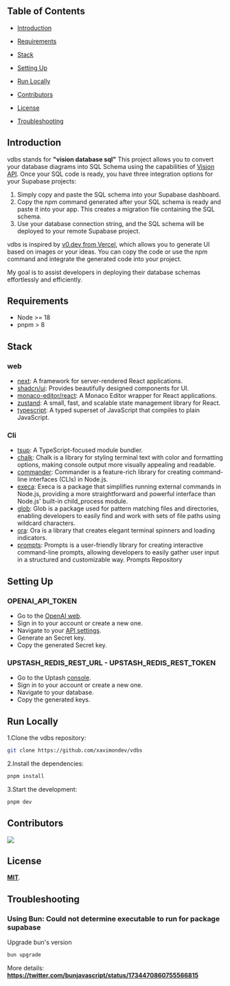 ## Table of Contents

- [Introduction](#introduction)

- [Requirements](#requirements)

- [Stack](#stack)

- [Setting Up](#setting-up)

- [Run Locally](#run-locally)

- [Contributors](#contributors)

- [License](#license)

- [Troubleshooting](#troubleshooting)

## Introduction

vdbs stands for **"vision database sql"** This project allows you to convert your database diagrams into SQL Schema using the capabilities of [Vision API](https://platform.openai.com/docs/guides/vision). Once your SQL code is ready, you have three integration options for your Supabase projects:

1. Simply copy and paste the SQL schema into your Supabase dashboard.
2. Copy the npm command generated after your SQL schema is ready and paste it into your app. This creates a migration file containing the SQL schema.
3. Use your database connection string, and the SQL schema will be deployed to your remote Supabase project.

vdbs is inspired by [v0.dev from Vercel](https://v0.dev/), which allows you to generate UI based on images or your ideas. You can copy the code or use the npm command and integrate the generated code into your project.

My goal is to assist developers in deploying their database schemas effortlessly and efficiently.

## Requirements

- Node >= 18
- pnpm > 8

## Stack

### web

- [next](https://www.npmjs.com/package/next): A framework for server-rendered React applications.
- [shadcn/ui](https://ui.shadcn.com/): Provides beautifully designed components for UI.
- [monaco-editor/react](https://www.npmjs.com/package/monaco-editor): A Monaco Editor wrapper for React applications.
- [zustand](https://www.npmjs.com/package/zustand): A small, fast, and scalable state management library for React.
- [typescript](https://www.npmjs.com/package/typescript): A typed superset of JavaScript that compiles to plain JavaScript.

### Cli

- [tsup](https://github.com/egoist/tsup): A TypeScript-focused module bundler.
- [chalk](https://github.com/chalk/chalk): Chalk is a library for styling terminal text with color and formatting options, making console output more visually appealing and readable.
- [commander](https://github.com/tj/commander.js/): Commander is a feature-rich library for creating command-line interfaces (CLIs) in Node.js.
- [execa](https://github.com/sindresorhus/execa): Execa is a package that simplifies running external commands in Node.js, providing a more straightforward and powerful interface than Node.js' built-in child_process module.
- [glob](https://github.com/isaacs/node-glob): Glob is a package used for pattern matching files and directories, enabling developers to easily find and work with sets of file paths using wildcard characters.
- [ora](https://github.com/sindresorhus/ora): Ora is a library that creates elegant terminal spinners and loading indicators.
- [prompts](https://github.com/terkelg/prompts): Prompts is a user-friendly library for creating interactive command-line prompts, allowing developers to easily gather user input in a structured and customizable way. Prompts Repository

## Setting Up

### OPENAI_API_TOKEN

- Go to the [OpenAI web](https://openai.com/).
- Sign in to your account or create a new one.
- Navigate to your [API settings](https://platform.openai.com/account/api-keys).
- Generate an Secret key.
- Copy the generated Secret key.

### UPSTASH_REDIS_REST_URL - UPSTASH_REDIS_REST_TOKEN

- Go to the Uptash [console](https://console.upstash.com/).
- Sign in to your account or create a new one.
- Navigate to your database.
- Copy the generated keys.

## Run Locally

1.Clone the vdbs repository:

```sh
git clone https://github.com/xavimondev/vdbs
```

2.Install the dependencies:

```bash
pnpm install
```

3.Start the development:

```bash
pnpm dev
```

## Contributors

<a href="https://github.com/xavimondev/vdbs/graphs/contributors">
  <img src="https://contrib.rocks/image?repo=xavimondev/vdbs" />
</a>

## License

[**MIT**](https://github.com/xavimondev/vdbs/blob/main/LICENSE).

## Troubleshooting

### Using Bun: Could not determine executable to run for package supabase

Upgrade bun's version

```bash
bun upgrade
```

More details: **https://twitter.com/bunjavascript/status/1734470860755566815**